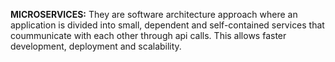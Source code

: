 **MICROSERVICES:**
They are software architecture approach where an application is divided into small, dependent and self-contained services that coummunicate with each other through api calls. This allows faster development, deployment and scalability.
